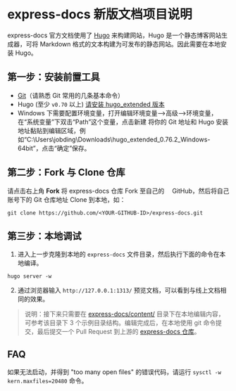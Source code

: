 # express-docs 新版文档项目说明

express-docs 官方文档使用了 [Hugo](https://gohugo.io/getting-started/installing/) 来构建网站，Hugo 是一个静态博客网站生成器，可将 Markdown 格式的文本构建为可发布的静态网站。因此需要在本地安装 Hugo。

## 第一步：安装前置工具

- [Git](https://www.git-scm.com/book/zh/v2/%E8%B5%B7%E6%AD%A5-%E5%AE%89%E8%A3%85-Git)（请熟悉 Git 常用的几条基本命令）
- Hugo (至少 `v0.70` 以上) [请安装 hugo_extended 版本](https://github.com/gohugoio/hugo/releases)
- Windows 下需要配置环境变量，打开编辑环境变量-->高级-->环境变量，在“系统变量”下双击“Path”这个变量，点击新建
  将你的 Git 地址和 Hugo 安装地址黏贴到编辑区域，例如“C:\Users\jobding\Downloads\hugo_extended_0.76.2_Windows-64bit”，点击“确定”保存。

## 第二步：Fork 与 Clone 仓库

请点击右上角 **Fork** 将 express-docs 仓库 Fork 至自己的　 GitHub，然后将自己账号下的 Git 仓库地址 Clone 到本地，如：

```
git clone https://github.com/<YOUR-GITHUB-ID>/express-docs.git
```

## 第三步：本地调试

1. 进入上一步克隆到本地的 `express-docs` 文件目录，然后执行下面的命令在本地编译。

```
hugo server -w
```

2. 通过浏览器输入 `http://127.0.0.1:1313/` 预览文档，可以看到与线上文档相同的效果。

> 说明：接下来只需要在 [express-docs/content/](https://github.com/yunify/express-docs/tree/master/content) 目录下在本地编辑内容，可参考该目录下 3 个示例目录结构。编辑完成后，在本地使用 git 命令提交，最后提交一个 Pull Request 到上游的 [express-docs 仓库](https://github.com/yunify/express-docs)。

## FAQ

如果无法启动，并得到 "too many open files" 的错误代码，请运行 `sysctl -w kern.maxfiles=20480` 命令。
